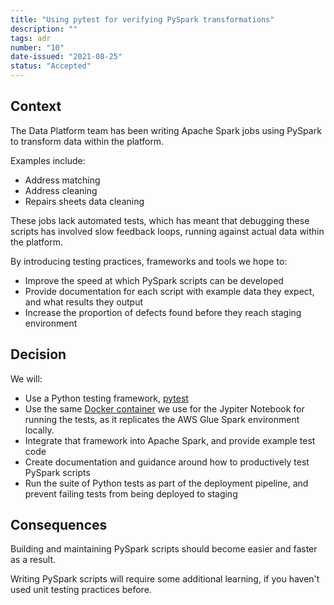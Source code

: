 ```yaml
---
title: "Using pytest for verifying PySpark transformations"
description: ""
tags: adr
number: "10"
date-issued: "2021-08-25"
status: "Accepted"
---
```


## Context

The Data Platform team has been writing Apache Spark jobs using PySpark to transform data within the platform.

Examples include:
* Address matching
* Address cleaning
* Repairs sheets data cleaning

These jobs lack automated tests, which has meant that debugging these scripts has involved slow feedback loops, running against actual data within the platform.

By introducing testing practices, frameworks and tools we hope to:
* Improve the speed at which PySpark scripts can be developed
* Provide documentation for each script with example data they expect, and what results they output
* Increase the proportion of defects found before they reach staging environment

## Decision

We will:
* Use a Python testing framework, [pytest][pytest]
* Use the same [Docker container][awsglue-dockerhub] we use for the Jypiter Notebook for running the tests, as it replicates the AWS Glue Spark environment locally.
* Integrate that framework into Apache Spark, and provide example test code
* Create documentation and guidance around how to productively test PySpark scripts
* Run the suite of Python tests as part of the deployment pipeline, and prevent failing tests from being deployed to staging

[pytest]: https://docs.pytest.org
[awsglue-dockerhub]: https://hub.docker.com/r/amazon/aws-glue-libs

## Consequences

Building and maintaining PySpark scripts should become easier and faster as a result.

Writing PySpark scripts will require some additional learning, if you haven't used unit testing practices before.
